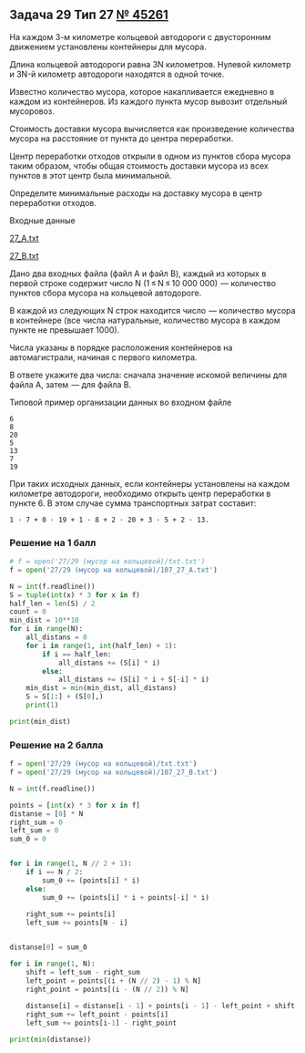 
## Задача 29 Тип 27 [№ 45261](https://inf-ege.sdamgia.ru/problem?id=45261)

На каждом 3-м километре кольцевой автодороги с двусторонним движением установлены контейнеры для мусора.

Длина кольцевой автодороги равна 3N километров. Нулевой километр и 3N-й километр автодороги находятся в одной точке.

Известно количество мусора, которое накапливается ежедневно в каждом из контейнеров. Из каждого пункта мусор вывозит отдельный мусоровоз.

Стоимость доставки мусора вычисляется как произведение количества мусора на расстояние от пункта до центра переработки.

Центр переработки отходов открыли в одном из пунктов сбора мусора таким образом, чтобы общая стоимость доставки мусора из всех пунктов в этот центр была минимальной.

Определите минимальные расходы на доставку мусора в центр переработки отходов.

Входные данные

[27_A.txt](https://inf-ege.sdamgia.ru/get_file?id=109216)

[27_B.txt](https://inf-ege.sdamgia.ru/get_file?id=109217)



Дано два входных файла (файл A и файл B), каждый из которых в первой строке содержит число N (1 ≤ N ≤ 10 000 000)  — количество пунктов сбора мусора на кольцевой автодороге.

В каждой из следующих N строк находится число  — количество мусора в контейнере (все числа натуральные, количество мусора в каждом пункте не превышает 1000).

Числа указаны в порядке расположения контейнеров на автомагистрали, начиная с первого километра.

В ответе укажите два числа: сначала значение искомой величины для файла А, затем  — для файла B.

Типовой пример организации данных во входном файле
```
6
8
20
5
13
7
19
```

При таких исходных данных, если контейнеры установлены на каждом километре автодороги, необходимо открыть центр переработки в пункте 6. В этом случае сумма транспортных затрат составит:
```
1 · 7 + 0 · 19 + 1 · 8 + 2 · 20 + 3 · 5 + 2 · 13.
```

### Решение на 1 балл
```python
# f = open('27/29 (мусор на кольцевой)/txt.txt')
f = open('27/29 (мусор на кольцевой)/107_27_A.txt')

N = int(f.readline())
S = tuple(int(x) * 3 for x in f)
half_len = len(S) / 2
count = 0
min_dist = 10**10
for i in range(N):
    all_distans = 0
    for i in range(1, int(half_len) + 1):
        if i == half_len:
            all_distans += (S[i] * i)
        else:
            all_distans += (S[i] * i + S[-i] * i)
    min_dist = min(min_dist, all_distans)
    S = S[1:] + (S[0],)
    print(1)

print(min_dist)
```

### Решение на 2 балла
```python
f = open('27/29 (мусор на кольцевой)/txt.txt')
f = open('27/29 (мусор на кольцевой)/107_27_B.txt')

N = int(f.readline())

points = [int(x) * 3 for x in f]
distanse = [0] * N
right_sum = 0
left_sum = 0
sum_0 = 0


for i in range(1, N // 2 + 1):
    if i == N / 2:
        sum_0 += (points[i] * i)
    else:
        sum_0 += (points[i] * i + points[-i] * i)
    
    right_sum += points[i]
    left_sum += points[N - i]


distanse[0] = sum_0

for i in range(1, N):
    shift = left_sum - right_sum
    left_point = points[(i + (N // 2) - 1) % N]
    right_point = points[(i - (N // 2)) % N]
   
    distanse[i] = distanse[i - 1] + points[i - 1] - left_point + shift
    right_sum += left_point - points[i] 
    left_sum += points[i-1] - right_point

print(min(distanse))


```